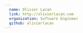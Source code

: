 ```yaml
---
  name: Olivier Lacan
  link: http://olivierlacan.com
  organization: Software Engineer
  github: olivierlacan
---
```

